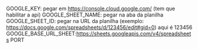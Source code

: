 GOOGLE_KEY: pegar em https://console.cloud.google.com/ (tem que habilitar a api)
GOOGLE_SHEET_NAME: pegar na aba da planilha 
GOOGLE_SHEET_ID: pegar na URL da planilha (exemplo: https://docs.google.com/spreadsheets/d/123456/edit#gid=0) aqui é 123456 GOOGLE_BASE_URL_SHEET:https://sheets.googleapis.com/v4/spreadsheets
PORT